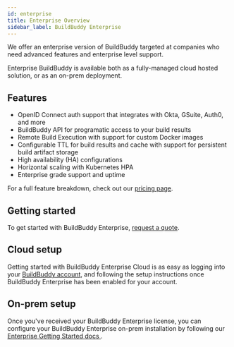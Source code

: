 ```yaml
---
id: enterprise
title: Enterprise Overview
sidebar_label: BuildBuddy Enterprise
---
```


We offer an enterprise version of BuildBuddy targeted at companies who need advanced features and enterprise level support.

Enterprise BuildBuddy is available both as a fully-managed cloud hosted solution, or as an on-prem deployment.

## Features

- OpenID Connect auth support that integrates with Okta, GSuite, Auth0, and more
- BuildBuddy API for programatic access to your build results
- Remote Build Execution with support for custom Docker images
- Configurable TTL for build results and cache with support for persistent build artifact storage
- High availability (HA) configurations
- Horizontal scaling with Kubernetes HPA
- Enterprise grade support and uptime

For a full feature breakdown, check out our [pricing page](https://buildbuddy.io/pricing).

## Getting started

To get started with BuildBuddy Enterprise, [request a quote](https://www.buildbuddy.io/request-quote).

## Cloud setup

Getting started with BuildBuddy Enterprise Cloud is as easy as logging into your [BuildBuddy account](https://app.buildbuddy.io/), and following the setup instructions once BuildBuddy Enterprise has been enabled for your account.

## On-prem setup

Once you've received your BuildBuddy Enterprise license, you can configure your BuildBuddy Enterprise on-prem installation by following our [Enterprise Getting Started docs ](enterprise-setup.md).
